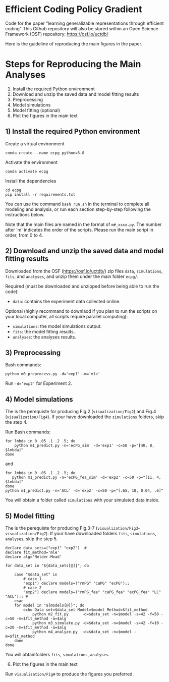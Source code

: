# Efficient Coding Policy Gradient

Code for the paper "learning generalizable representations through efficient coding"
This Github repository will also be stored within an Open Science Framework (OSF) repository: https://osf.io/uctdb/

Here is the guideline of reproducing the main figures in the paper. 

# Steps for Reproducing the Main Analyses
1. Install the required Python environment
2. Download and unzip the saved data and model fitting results
3. Preprocessing
4. Model simulations
5. Model fitting (optional)
6. Plot the figures in the main text

## 1) Install the required Python environment

Create a virtual environment
```
conda create --name ecpg python=3.8
```
Activate the environment
```
conda activate ecpg
```
Install the dependencies
```
cd ecpg
pip install -r requirements.txt
```
You can use the command `bash run.sh` in the terminal to complete all modeling and analysis, or run each section step-by-step following the instructions below.

Note that the main files are named in the format of `m#_xxxx.py`. The number after 'm' indicates the order of the scripts. Please run the main script in order, from 0 to 4. 

## 2) Download and unzip the saved data and model fitting results

Downloaded from the OSF (https://osf.io/uctdb/) zip files `data`, `simulations`, `fits`, and `analyses`, and unzip them under the main folder `ecpg/`.

Required (must be downloaded and unzipped before being able to run the code): 
* `data`: contains the experiment data collected online. 

Optional (highly recommand to downlaod if you plan to run the scripts on your local computer, all scripts require parallel computing): 
* `simulations`: the model simulations output.
* `fits`: the model fitting results.
* `analyses`: the analyses results. 

## 3) Preprocessing

Bash commands:
```
python m0_preprocess.py -d='exp1' -m='mle'
```
Run `-d='exp2'` for Experiment 2.

## 4) Model simulations

The is the perequiste for producing Fig.2 (`visualization/Fig2`) and Fig.4 (`visualization/Fig4`). If your have downloaded the `simulations` folders, skip the step 4.

Run Bash commands:
```
for lmbda in 0 .05 .1 .2 .5; do
    python m1_predict.py -n='ecPG_sim' -d='exp1' -c=50 -p="[40, 8, $lmbda]"
done
```
and 
```
for lmbda in 0 .05 .1 .2 .5; do
   python m1_predict.py -n='ecPG_fea_sim' -d='exp2' -c=50 -p="[11, 4, $lmbda]"
done
python m1_predict.py -n='ACL' -d='exp2' -c=50 -p="[.65, 10, 0.04, .6]"
```
You will obtain a folder called `simulations` with your simulated data inside. 

## 5) Model fitting

The is the perequiste for producing Fig.3-7 (`visualization/Fig3`-`visualization/Fig7`). If your have downloaded folders `fits`, `simulations`, `analyses`, skip the step 5.

```
declare data_sets=("exp1" "exp2")  #
declare fit_method='mle'
declare alg='Nelder-Mead'

for data_set in "${data_sets[@]}"; do

    case "$data_set" in
        # case 1
        "exp1") declare models=("rmPG" "caPG" "ecPG");; 
        # case 2 
        "exp2") declare models=("rmPG_fea" "caPG_fea" "ecPG_fea" "LC" "ACL");; # 
    esac 
    for model in "${models[@]}"; do  
        echo Data set=$data_set Model=$model Method=$fit_method
            python m2_fit.py      -d=$data_set -n=$model -s=42 -f=50 -c=50 -m=$fit_method -a=$alg
            python m3_simulate.py -d=$data_set -n=$model -s=42 -f=10 -c=20 -m=$fit_method -a=$alg
            python m4_analyze.py  -d=$data_set -n=$model -m=$fit_method 
    done
done
```
You will obtainfolders `fits`, `simulations`, `analyses`.

6. Plot the figures in the main text

Run `visualization/Fig#` to produce the figures you preferred.
 









